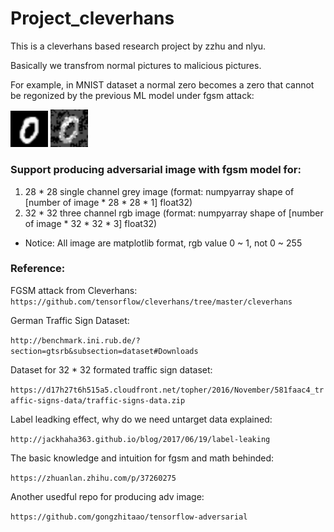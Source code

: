 # Project_cleverhans

This is a cleverhans based research project by zzhu and nlyu.

Basically we transfrom normal pictures to malicious pictures.

For example, in MNIST dataset a normal zero becomes a zero that cannot be regonized by the previous ML model under fgsm attack:

<img src="https://github.com/nlyu/Project_cleverhans/blob/master/source/zero_good.png" width="60"/>

<img src="https://github.com/nlyu/Project_cleverhans/blob/master/source/zero_bad.png" width="60"/>

### Support producing adversarial image with fgsm model for:

1. 28 * 28 single channel grey image (format: numpyarray shape of [number of image * 28 * 28 * 1] float32)
2. 32 * 32 three channel rgb image (format: numpyarray shape of [number of image * 32 * 32 * 3] float32)

* Notice: All image are matplotlib format, rgb value 0 ~ 1, not 0 ~ 255

### Reference:
FGSM attack from Cleverhans:
`https://github.com/tensorflow/cleverhans/tree/master/cleverhans`

German Traffic Sign Dataset:

`http://benchmark.ini.rub.de/?section=gtsrb&subsection=dataset#Downloads`

Dataset for 32 * 32 formated traffic sign dataset:

`https://d17h27t6h515a5.cloudfront.net/topher/2016/November/581faac4_traffic-signs-data/traffic-signs-data.zip`

Label leadking effect, why do we need untarget data explained:

`http://jackhaha363.github.io/blog/2017/06/19/label-leaking`

The basic knowledge and intuition for fgsm and math behinded:

`https://zhuanlan.zhihu.com/p/37260275`

Another usedful repo for producing adv image:

`https://github.com/gongzhitaao/tensorflow-adversarial`
